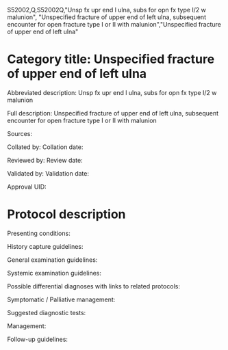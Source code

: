 S52002,Q,S52002Q,"Unsp fx upr end l ulna, subs for opn fx type I/2 w malunion", "Unspecified fracture of upper end of left ulna, subsequent encounter for open fracture type I or II with malunion","Unspecified fracture of upper end of left ulna"
# Category title: Unspecified fracture of upper end of left ulna

Abbreviated description: Unsp fx upr end l ulna, subs for opn fx type I/2 w malunion

Full description: Unspecified fracture of upper end of left ulna, subsequent encounter for open fracture type I or II with malunion

Sources:

Collated by:
Collation date:

Reviewed by:
Review date:

Validated by:
Validation date:

Approval UID:

# Protocol description

Presenting conditions:

History capture guidelines:

General examination guidelines:

Systemic examination guidelines:

Possible differential diagnoses with links to related protocols:

Symptomatic / Palliative management:

Suggested diagnostic tests:

Management:

Follow-up guidelines:
